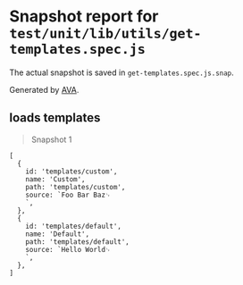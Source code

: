# Snapshot report for `test/unit/lib/utils/get-templates.spec.js`

The actual snapshot is saved in `get-templates.spec.js.snap`.

Generated by [AVA](https://ava.li).

## loads templates

> Snapshot 1

    [
      {
        id: 'templates/custom',
        name: 'Custom',
        path: 'templates/custom',
        source: `Foo Bar Baz␊
        `,
      },
      {
        id: 'templates/default',
        name: 'Default',
        path: 'templates/default',
        source: `Hello World␊
        `,
      },
    ]
